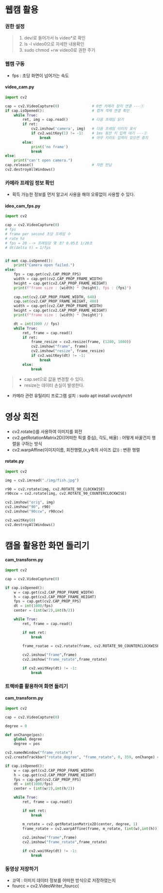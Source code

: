 # 웹캠 활용
### 권한 설정
> 1. dev/로 들어가서 ls video*로 확인
> 2. ls -l video0으로 자세한 내용확인
> 3. sudo chmod +rw video0로 권한 주기


### 웹캠 구동
- fps : 초당 화면이 넘어가는 속도

#### video_cam.py
```python
import cv2

cap = cv2.VideoCapture(0)               # 0번 카메라 장치 연결 ---①
if cap.isOpened():                      # 캡쳐 객체 연결 확인
    while True:
        ret, img = cap.read()           # 다음 프레임 읽기
        if ret:
            cv2.imshow('camera', img)   # 다음 프레임 이미지 표시
            if cv2.waitKey(1) != -1:    # 1ms 동안 키 입력 대기 ---②
                break                   # 아무 키라도 입력이 있으면 중지
        else:
            print('no frame')
            break
else:
    print("can't open camera.")
cap.release()                           # 자원 반납
cv2.destroyAllWindows()
```

### 카메라 프레임 정보 확인
- 획득 가능한 정보를 먼저 알고서 사용을 해야 오류없이 사용할 수 있다.

#### ideo_cam_fps.py
```python
import cv2

cap = cv2.VideoCapture(0)
# fps
# frame per second 초당 프레임 수
# rate hz 
# fps = 20 --> 프레임당 몇 초? 0.05초 1/20초
# dt(delta t) = 1/fps


if not cap.isOpened():
    print("Camera open failed.")
else:
    fps = cap.get(cv2.CAP_PROP_FPS)
    width = cap.get(cv2.CAP_PROP_FRAME_WIDTH)
    height = cap.get(cv2.CAP_PROP_FRAME_HEIGHT)
    print(f"frame size : {width} * {height}, fps : {fps}")
    
    cap.set(cv2.CAP_PROP_FRAME_WIDTH, 640)
    cap.set(cv2.CAP_PROP_FRAME_HEIGHT, 480)
    width = cap.get(cv2.CAP_PROP_FRAME_WIDTH)
    height = cap.get(cv2.CAP_PROP_FRAME_HEIGHT)
    print(f"frame size : {width} * {height}")

    dt = int(1000 // fps)
    while True:
        ret, frame = cap.read()
        if ret:
            frame_resize = cv2.resize(frame, (1280, 1080))
            cv2.imshow("frame", frame)
            cv2.imshow("resize", frame_resize)
            if cv2.waitKey(dt) != -1:
                break
        else:
            break
```
> - cap.set으로 값을 변경할 수 있다.
> - resize는 데이터 손실이 발생한다.

- 카메라 관련 유틸리티 프로그램 설치 : sudo apt install uvcdynctrl


# 영상 회전
- cv2.rotate()를 사용하여 이미지를 회전
- cv2.getRotationMatrix2D((어떠한 픽셀 중심), 각도, 배율) : 어떻게 바꿀건지 행렬을 구하는 방식
- cv2.warpAffine(이미지이름, 회전행렬,(x,y축의 사이즈 값)) : 변환 행렬

#### rotate.py
```python
import cv2

img = cv2.imread("./img/fish.jpg")

r90 = cv2.rotate(img, cv2.ROTATE_90_CLOCKWISE)
r90ccw = cv2.rotate(img, cv2.ROTATE_90_COUNTERCLOCKWISE)

cv2.imshow("orig", img)
cv2.imshow("90", r90)
cv2.imshow("90ccw", r90ccw)

cv2.waitKey(0)
cv2.destroyAllWindows()
```

# 캠을 활용한 화면 돌리기
#### cam_transform.py
```python
import cv2

cap = cv2.VideoCapture(0)

if cap.isOpened():
    w = cap.get(cv2.CAP_PROP_FRAME_WIDTH)
    h = cap.get(cv2.CAP_PROP_FRAME_HEIGHT)
    fps = cap.get(cv2.CAP_PROP_FPS)
    dt = int(1000/fps)
    center = (int(w/2),int(h/2))

    while True:
        ret, frame = cap.read()

        if not ret:
            break

        frame_roatae = cv2.rotate(frame, cv2.ROTATE_90_COUNTERCLOCKWISE)
        
        cv2.imshow("frame",frame)
        cv2.imshow("frame_rotate",frame_rotate)  

        if cv2.waitKey(dt) != -1:
            break
```
### 트랙바를 활용하여 화면 돌리기
#### cam_transform.py
```python
import cv2

cap = cv2.VideoCapture(0)

degree = 0

def onChange(pos):
    global degree
    degree = pos

cv2.namedWindow("frame_rotate")
cv2.createTrackbar("rotate_degree", "frame_rotate", 0, 359, onChange) # Trackbar 생성

if cap.isOpened():
    w = cap.get(cv2.CAP_PROP_FRAME_WIDTH)
    h = cap.get(cv2.CAP_PROP_FRAME_HEIGHT)
    fps = cap.get(cv2.CAP_PROP_FPS)
    dt = int(1000/fps)
    center = (int(w/2),int(h/2))

    while True:
        ret, frame = cap.read()

        if not ret:
            break

        m_rotate = cv2.getRotationMatrix2D(center, degree, 1)
        frame_rotate = cv2.warpAffine(frame, m_rotate, (int(w),int(h)))
        
        cv2.imshow("frame",frame)
        cv2.imshow("frame_rotate",frame_rotate)  

        if cv2.waitKey(dt) != -1:
            break
```

### 동영상 저장하기
- 코덱 : 이미지 데이터 정보를 어떠한 방식으로 저장하였는지
- fourcc = cv2.VideoWriter_fourcc(
